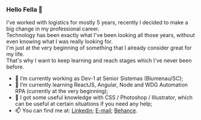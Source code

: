 ### Hello Fella 👋

I've worked with logistics for mostly 5 years, recently I decided to make a big change in my professional career. <br>
Technology has been exactly what I've been looking all those years, without even knowing what I was really looking for. <br>
I'm just at the very beginning of something that I already consider great for my life. <br>
That's why I want to keep learning and reach stages which I've never been before. <br>

- 🔭 I’m currently working as Dev-1 at Senior Sistemas (Blumenau/SC);
- 🌱 I’m currently learning ReactJS, Angular, Node and WDG Automation RPA (currently at the very beginning); 
- 💬 I got some useful knowledge with CSS / Photoshop / Illustrator, which can be useful at certain situations if you need any help;
- 📫 You can find me at:
[Linkedin](https://www.linkedin.com/in/gabriel-felipe-werner-4738ba104/);
[E-mail](mailto:gabriel_gfw@hotmail.com);
[Behance](https://www.behance.net/gabrielfw).
